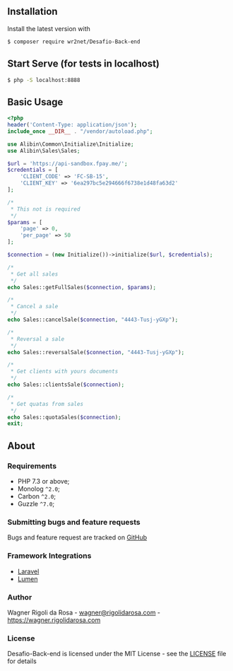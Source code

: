 ## Installation

Install the latest version with

```bash
$ composer require wr2net/Desafio-Back-end
```

## Start Serve (for tests in localhost)
```bash
$ php -S localhost:8888
```

## Basic Usage

```php
<?php
header('Content-Type: application/json');
include_once __DIR__ . "/vendor/autoload.php";

use Alibin\Common\Initialize\Initialize;
use Alibin\Sales\Sales;

$url = 'https://api-sandbox.fpay.me/';
$credentials = [
    'CLIENT_CODE' => 'FC-SB-15',
    'CLIENT_KEY' => '6ea297bc5e294666f6738e1d48fa63d2'
];

/*
 * This not is required
 */
$params = [
    'page' => 0,
    'per_page' => 50
];

$connection = (new Initialize())->initialize($url, $credentials);

/*
 * Get all sales
 */
echo Sales::getFullSales($connection, $params);

/*
 * Cancel a sale
 */
echo Sales::cancelSale($connection, "4443-Tusj-yGXp");

/*
 * Reversal a sale
 */
echo Sales::reversalSale($connection, "4443-Tusj-yGXp");

/*
 * Get clients with yours documents
 */
echo Sales::clientsSale($connection);

/*
 * Get quatas from sales
 */
echo Sales::quotaSales($connection);
exit;
```

## About

### Requirements

- PHP 7.3 or above;
- Monolog `^2.0`;
- Carbon `^2.0`;
- Guzzle `^7.0`;

### Submitting bugs and feature requests

Bugs and feature request are tracked on [GitHub](https://github.com/wr2net/Desafio-Back-end/issues)

### Framework Integrations

- [Laravel](http://laravel.com/) 
- [Lumen](http://lumen.laravel.com/) 

### Author

Wagner Rigoli da Rosa - <wagner@rigolidarosa.com> - <https://wagner.rigolidarosa.com>

### License

Desafio-Back-end is licensed under the MIT License - see the [LICENSE](LICENSE.md) file for details
